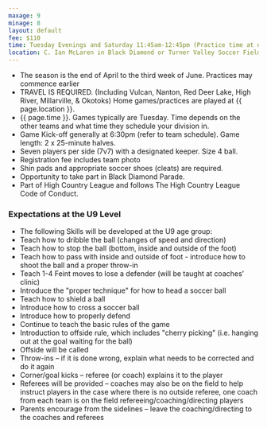 ```yaml
---
maxage: 9
minage: 8
layout: default
fee: $110
time: Tuesday Evenings and Saturday 11:45am-12:45pm (Practice time at discretion of coach)
location: C. Ian McLaren in Black Diamond or Turner Valley Soccer Field
---
```


- The season is the end of April to the third week of June. Practices may commence earlier
- TRAVEL IS REQUIRED. (Including Vulcan, Nanton, Red Deer Lake, High River, Millarville, & Okotoks) Home games/practices are played at {{ page.location }}.
- {{ page.time }}. Games typically are Tuesday. Time depends on the other teams and what time they schedule your division in. 
- Game Kick-off generally at 6:30pm (refer to team schedule). Game length: 2 x 25-minute halves.
- Seven players per side (7v7) with a designated keeper. Size 4 ball.
- Registration fee includes team photo
- Shin pads and appropriate soccer shoes (cleats) are required.
- Opportunity to take part in Black Diamond Parade.
- Part of High Country League and follows The High Country League Code of Conduct.
 

### Expectations at the U9 Level


- The following Skills will be developed at the U9 age group:
- Teach how to dribble the ball (changes of speed and direction)
- Teach how to stop the ball (bottom, inside and outside of the foot)
- Teach how to pass with inside and outside of foot - introduce how to shoot the ball and a proper throw-in
- Teach 1-4 Feint moves to lose a defender (will be taught at coaches’ clinic)
- Introduce the "proper technique" for how to head a soccer ball
- Teach how to shield a ball
- Introduce how to cross a soccer ball
- Introduce how to properly defend
- Continue to teach the basic rules of the game
- Introduction to offside rule, which includes "cherry picking" (i.e. hanging out at the goal waiting for the ball)
- Offside will be called
- Throw-ins – if it is done wrong, explain what needs to be corrected and do it again
- Corner/goal kicks – referee (or coach) explains it to the player
- Referees will be provided – coaches may also be on the field to help instruct players in the case where there is no outside referee, one coach from each team is on the field refereeing/coaching/directing players
- Parents encourage from the sidelines – leave the coaching/directing to the coaches and referees
